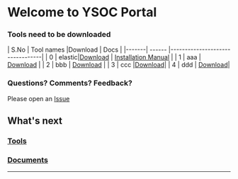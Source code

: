 

# Welcome to YSOC Portal



### Tools need to be downloaded


| S.No |  Tool names |Download                           | Docs                          | 
|-------| ------ |---------------------------------|
| 0     |  elastic|[Download](https://artifacts.elastic.co/downloads/beats/filebeat/filebeat-8.3.2-windows-x86_64.msi)  | [Installation Manual]([https://artifacts.elastic.co/downloads/beats/filebeat/filebeat-8.3.2-windows-x86_64.msi](https://media-exp1.licdn.com/dms/document/C4D1FAQGUgrcVyuE_jg/feedshare-document-pdf-analyzed/0/1650207547233?e=2147483647&v=beta&t=a4I4-cqJOrYYo0BQhgPvU7p9dvefJKNyemaKKNecFoA))  | 
| 1     | aaa | [Download](phase1/README.md) |
| 2     | bbb | [Download](phase2/README.md) |
| 3     | ccc |[Download](phase3/README.md)| 
| 4     | ddd | [Download](phase3/README.md)| 



### Questions? Comments? Feedback?

Please open an [Issue](https://github.com/soc-cy/soc-cy.github.io/issues)


## What's next

### [Tools](phase0/README.md)

### [Documents](phase1/README.md)

___

